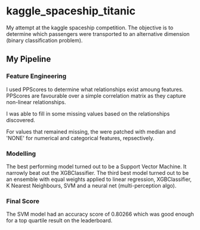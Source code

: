 # kaggle_spaceship_titanic
My attempt at the kaggle spaceship competition. The objective is to determine which passengers were transported to an alternative dimension (binary classification problem).

## My Pipeline
### Feature Engineering
I used PPScores to determine what relationships exist amoung features. PPScores are favourable over a simple correlation matrix as they capture non-linear relationships.

I was able to fill in some missing values based on the relationships discovered.

For values that remained missing, the were patched with median and 'NONE' for numerical and categorical features, repsectively.

### Modelling
The best performing model turned out to be a Support Vector Machine. It narrowly beat out the XGBClassifier. The third best model turned out to be an ensemble with equal weights applied to linear regression, XGBClassifier, K Nearest Neighbours, SVM and a neural net (multi-perception algo).

### Final Score
The SVM model had an accuracy score of 0.80266 which was good enough for a top quartile result on the leaderboard.
